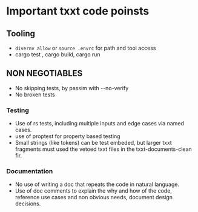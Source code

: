 # Important txxt code poinsts

## Tooling

- `divernv allow` or `source .envrc` for path and tool access
- cargo test , cargo build, cargo run

## NON NEGOTIABLES

- No skipping tests, by passim with --no-verify
- No broken tests

### Testing

- Use of rs tests, including multiple inputs and edge cases via named cases.
- use of proptest for property based testing
- Small strings (like tokens) can be test embeded, but larger txxt fragments
  must used the vetoed txxt files in the txxt-documents-clean fir.

### Documentation 

- No use of writing a doc that repeats the code in natural language.
- Use of doc comments to explain the why and how of the code, reference use
  cases and non obvious needs, document design decisions.
 
